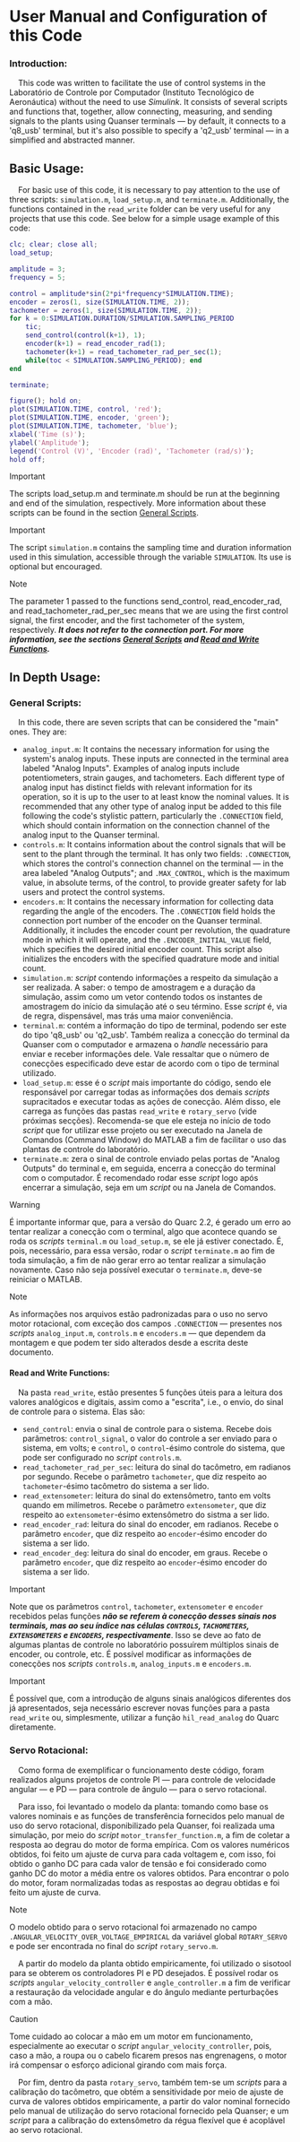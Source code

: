 # User Manual and Configuration of this Code

### Introduction:

&nbsp;&nbsp;&nbsp;&nbsp;This code was written to facilitate the use of control systems in the Laboratório de Controle por Computador (Instituto Tecnológico de Aeronáutica) without the need to use _Simulink_. It consists of several scripts and functions that, together, allow connecting, measuring, and sending signals to the plants using Quanser terminals — by default, it connects to a 'q8_usb' terminal, but it's also possible to specify a 'q2_usb' terminal — in a simplified and abstracted manner.

## Basic Usage:

&nbsp;&nbsp;&nbsp;&nbsp;For basic use of this code, it is necessary to pay attention to the use of three scripts: ``simulation.m``, ``load_setup.m``, and ``terminate.m``. Additionally, the functions contained in the ``read_write`` folder can be very useful for any projects that use this code. See below for a simple usage example of this code:

``` MATLAB
clc; clear; close all;
load_setup;

amplitude = 3;
frequency = 5;

control = amplitude*sin(2*pi*frequency*SIMULATION.TIME);
encoder = zeros(1, size(SIMULATION.TIME, 2));
tachometer = zeros(1, size(SIMULATION.TIME, 2));
for k = 0:SIMULATION.DURATION/SIMULATION.SAMPLING_PERIOD
    tic;
    send_control(control(k+1), 1);
    encoder(k+1) = read_encoder_rad(1);
    tachometer(k+1) = read_tachometer_rad_per_sec(1);
    while(toc < SIMULATION.SAMPLING_PERIOD); end
end

terminate;

figure(); hold on;
plot(SIMULATION.TIME, control, 'red');
plot(SIMULATION.TIME, encoder, 'green');
plot(SIMULATION.TIME, tachometer, 'blue');
xlabel('Time (s)');
ylabel('Amplitude');
legend('Control (V)', 'Encoder (rad)', 'Tachometer (rad/s)');
hold off;
```

> [!IMPORTANT]
> The scripts load_setup.m and terminate.m should be run at the beginning and end of the simulation, respectively. More information about these scripts can be found in the section [General Scripts](https://github.com/RenanElfo/lab-lcc-matlab/blob/main/README.md#general-scripts).

> [!IMPORTANT]
> The script ``simulation.m`` contains the sampling time and duration information used in this simulation, accessible through the variable ``SIMULATION``. Its use is optional but encouraged.

> [!NOTE]
> The parameter 1 passed to the functions send_control, read_encoder_rad, and read_tachometer_rad_per_sec means that we are using the first control signal, the first encoder, and the first tachometer of the system, respectively. ***It does not refer to the connection port. For more information, see the sections [General Scripts](https://github.com/RenanElfo/lab-lcc-matlab/blob/main/README.md#general-scripts) and [Read and Write Functions](https://github.com/RenanElfo/lab-lcc-matlab/blob/main/README.md#read-and-write-functions).***

## In Depth Usage:
### General Scripts:

&nbsp;&nbsp;&nbsp;&nbsp;In this code, there are seven scripts that can be considered the "main" ones. They are:
* ``analog_input.m``: It contains the necessary information for using the system's analog inputs. These inputs are connected in the terminal area labeled "Analog Inputs". Examples of analog inputs include potentiometers, strain gauges, and tachometers. Each different type of analog input has distinct fields with relevant information for its operation, so it is up to the user to at least know the nominal values. It is recommended that any other type of analog input be added to this file following the code's stylistic pattern, particularly the ``.CONNECTION`` field, which should contain information on the connection channel of the analog input to the Quanser terminal.
* ``controls.m``: It contains information about the control signals that will be sent to the plant through the terminal. It has only two fields: ``.CONNECTION``, which stores the control's connection channel on the terminal — in the area labeled "Analog Outputs"; and ``.MAX_CONTROL``, which is the maximum value, in absolute terms, of the control, to provide greater safety for lab users and protect the control systems.
* ``encoders.m``: It contains the necessary information for collecting data regarding the angle of the encoders. The ``.CONNECTION`` field holds the connection port number of the encoder on the Quanser terminal. Additionally, it includes the encoder count per revolution, the quadrature mode in which it will operate, and the ``.ENCODER_INITIAL_VALUE`` field, which specifies the desired initial encoder count. This script also initializes the encoders with the specified quadrature mode and initial count.
* ``simulation.m``: _script_ contendo informações a respeito da simulação a ser realizada. A saber: o tempo de amostragem e a duração da simulação, assim como um vetor contendo todos os instantes de amostragem do início da simulação até o seu término. Esse _script_ é, via de regra, dispensável, mas trás uma maior conveniência.
* ``terminal.m``: contém a informação do tipo de terminal, podendo ser este do tipo 'q8_usb' ou 'q2_usb'. Também realiza a conecção do terminal da Quanser com o computador e armazena o _handle_ necessário para enviar e receber informações dele. Vale ressaltar que o número de conecções especificado deve estar de acordo com o tipo de terminal utilizado.
* ``load_setup.m``: esse é o _script_ mais importante do código, sendo ele responsável por carregar todas as informações dos demais _scripts_ supracitados e executar todas as ações de conecção. Além disso, ele carrega as funções das pastas ``read_write`` e ``rotary_servo`` (vide próximas secções). Recomenda-se que ele esteja no início de todo _script_ que for utilizar esse projeto ou ser executado na Janela de Comandos (Command Window) do MATLAB a fim de facilitar o uso das plantas de controle do laboratório.
* ``terminate.m``: zera o sinal de controle enviado pelas portas de "Analog Outputs" do terminal e, em seguida, encerra a conecção do terminal com o computador. É recomendado rodar esse _script_ logo após encerrar a simulação, seja em um _script_ ou na Janela de Comandos.
> [!WARNING]
> É importante informar que, para a versão do Quarc 2.2, é gerado um erro ao tentar realizar a conecção com o terminal, algo que acontece quando se roda os _scripts_ ``terminal.m`` ou ``load_setup.m``, se ele já estiver conectado. É, pois, necessário, para essa versão, rodar o _script_ ``terminate.m`` ao fim de toda simulação, a fim de não gerar erro ao tentar realizar a simulação novamente. Caso não seja possível executar o ``terminate.m``, deve-se reiniciar o MATLAB.

> [!NOTE]
> As informações nos arquivos estão padronizadas para o uso no servo motor rotacional, com exceção dos campos ``.CONNECTION`` — presentes nos _scripts_ ``analog_input.m``, ``controls.m`` e ``encoders.m`` — que dependem da montagem e que podem ter sido alterados desde a escrita deste documento.

#### Read and Write Functions:

&nbsp;&nbsp;&nbsp;&nbsp;Na pasta ``read_write``, estão presentes 5 funções úteis para a leitura dos valores analógicos e digitais, assim como a "escrita", i.e., o envio, do sinal de controle para o sistema. Elas são:
* ``send_control``: envia o sinal de controle para o sistema. Recebe dois parâmetros: ``control_signal``, o valor do controle a ser enviado para o sistema, em volts; e ``control``, o ``control``-ésimo controle do sistema, que pode ser configurado no _script_ ``controls.m``.
* ``read_tachometer_rad_per_sec``: leitura do sinal do tacômetro, em radianos por segundo. Recebe o parâmetro ``tachometer``, que diz respeito ao ``tachometer``-ésimo tacômetro do sistema a ser lido.
* ``read_extensometer``: leitura do sinal do extensômetro, tanto em volts quando em milímetros. Recebe o parâmetro ``extensometer``, que diz respeito ao ``extensometer``-ésimo extensômetro do sistma a ser lido.
* ``read_encoder_rad``: leitura do sinal do encoder, em radianos. Recebe o parâmetro ``encoder``, que diz respeito ao ``encoder``-ésimo encoder do sistema a ser lido.
* ``read_encoder_deg``: leitura do sinal do encoder, em graus. Recebe o parâmetro ``encoder``, que diz respeito ao ``encoder``-ésimo encoder do sistema a ser lido.

> [!IMPORTANT]
> Note que os parâmetros ``control``, ``tachometer``, ``extensometer`` e ``encoder`` recebidos pelas funções ***não se referem à conecção desses sinais nos terminais, mas ao seu índice nas células ``CONTROLS``, ``TACHOMETERS``, ``EXTENSOMETERS`` e ``ENCODERS``, respectivamente***. Isso se deve ao fato de algumas plantas de controle no laboratório possuírem múltiplos sinais de encoder, ou controle, etc. É possível modificar as informações de conecções nos _scripts_ ``controls.m``, ``analog_inputs.m`` e ``encoders.m``.

> [!IMPORTANT]
> É possível que, com a introdução de alguns sinais analógicos diferentes dos já apresentados, seja necessário escrever novas funções para a pasta ``read_write`` ou, simplesmente, utilizar a função ``hil_read_analog`` do Quarc diretamente.

### Servo Rotacional:

&nbsp;&nbsp;&nbsp;&nbsp;Como forma de exemplificar o funcionamento deste código, foram realizados alguns projetos de controle PI — para controle de velocidade angular — e PD — para controle de ângulo — para o servo rotacional.

&nbsp;&nbsp;&nbsp;&nbsp;Para isso, foi levantado o modelo da planta: tomando como base os valores nominais e as funções de transferência fornecidos pelo manual de uso do servo rotacional, disponibilizado pela Quanser, foi realizada uma simulação, por meio do _script_ ``motor_transfer_function.m``, a fim de coletar a resposta ao degrau do motor de forma empírica. Com os valores numéricos obtidos, foi feito um ajuste de curva para cada voltagem e, com isso, foi obtido o ganho DC para cada valor de tensão e foi considerado como ganho DC do motor a média entre os valores obtidos. Para encontrar o polo do motor, foram normalizadas todas as respostas ao degrau obtidas e foi feito um ajuste de curva.
> [!NOTE]
> O modelo obtido para o servo rotacional foi armazenado no campo ``.ANGULAR_VELOCITY_OVER_VOLTAGE_EMPIRICAL`` da variável global ``ROTARY_SERVO`` e pode ser encontrada no final do _script_ ``rotary_servo.m``.

&nbsp;&nbsp;&nbsp;&nbsp;A partir do modelo da planta obtido empiricamente, foi utilizado o sisotool para se obterem os controladores PI e PD desejados. É possível rodar os _scripts_ ``angular_velocity_controller`` e ``angle_controller.m`` a fim de verificar a restauração da velocidade angular e do ângulo mediante perturbações com a mão.
> [!CAUTION]
> Tome cuidado ao colocar a mão em um motor em funcionamento, especialmente ao executar o _script_ ``angular_velocity_controller``, pois, caso a mão, a roupa ou o cabelo ficarem presos nas engrenagens, o motor irá compensar o esforço adicional girando com mais força.

&nbsp;&nbsp;&nbsp;&nbsp;Por fim, dentro da pasta ``rotary_servo``, também tem-se um _scripts_ para a calibração do tacômetro, que obtém a sensitividade por meio de ajuste de curva de valores obtidos empiricamente, a partir do valor nominal fornecido pelo manual de utilização do servo rotacional fornecido pela Quanser; e um _script_ para a calibração do extensômetro da régua flexível que é acoplável ao servo rotacional.

